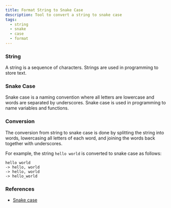 ```yaml
---
title: Format String to Snake Case
description: Tool to convert a string to snake case
tags:
  - string
  - snake
  - case
  - format
---
```


### String

A string is a sequence of characters. Strings are used in programming to store text.

### Snake Case

Snake case is a naming convention where all letters are lowercase and words are separated by underscores. Snake case is used in programming to name variables and functions.

### Conversion

The conversion from string to snake case is done by splitting the string into words, lowercasing all letters of each word, and joining the words back together with underscores.

For example, the string `hello world` is converted to snake case as follows:

```text
hello world
-> hello, world
-> hello, world
-> hello_world
```

### References

- [Snake case](https://en.wikipedia.org/wiki/Naming_convention_(programming)#Snake_case)
